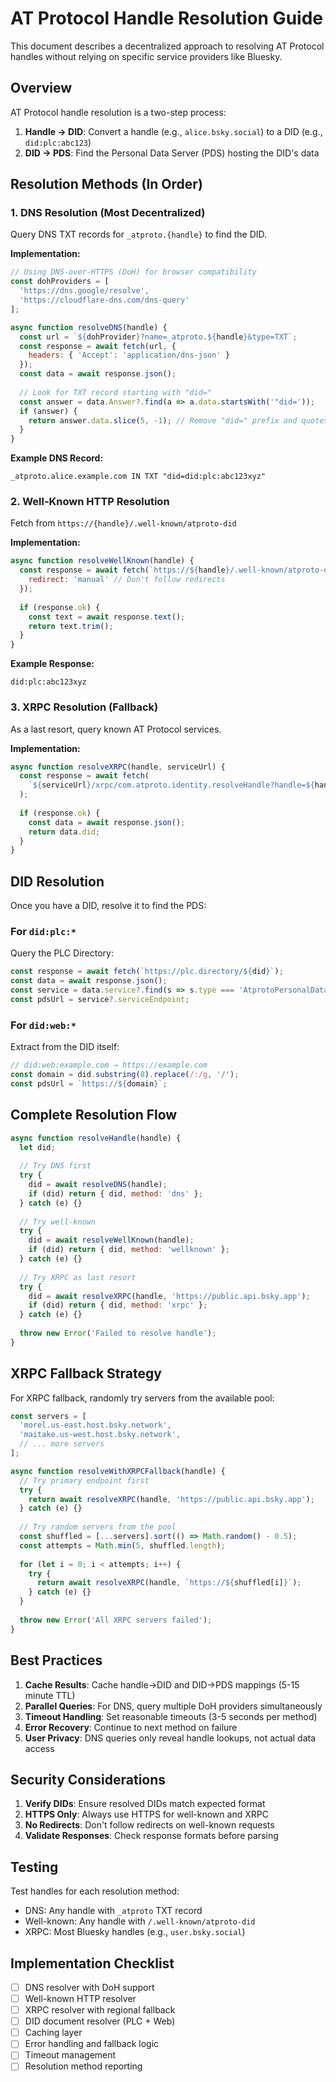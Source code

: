 # AT Protocol Handle Resolution Guide

This document describes a decentralized approach to resolving AT Protocol handles without relying on specific service providers like Bluesky.

## Overview

AT Protocol handle resolution is a two-step process:
1. **Handle → DID**: Convert a handle (e.g., `alice.bsky.social`) to a DID (e.g., `did:plc:abc123`)
2. **DID → PDS**: Find the Personal Data Server (PDS) hosting the DID's data

## Resolution Methods (In Order)

### 1. DNS Resolution (Most Decentralized)

Query DNS TXT records for `_atproto.{handle}` to find the DID.

**Implementation:**
```javascript
// Using DNS-over-HTTPS (DoH) for browser compatibility
const dohProviders = [
  'https://dns.google/resolve',
  'https://cloudflare-dns.com/dns-query'
];

async function resolveDNS(handle) {
  const url = `${dohProvider}?name=_atproto.${handle}&type=TXT`;
  const response = await fetch(url, {
    headers: { 'Accept': 'application/dns-json' }
  });
  const data = await response.json();
  
  // Look for TXT record starting with "did="
  const answer = data.Answer?.find(a => a.data.startsWith('"did='));
  if (answer) {
    return answer.data.slice(5, -1); // Remove "did=" prefix and quotes
  }
}
```

**Example DNS Record:**
```
_atproto.alice.example.com IN TXT "did=did:plc:abc123xyz"
```

### 2. Well-Known HTTP Resolution

Fetch from `https://{handle}/.well-known/atproto-did`

**Implementation:**
```javascript
async function resolveWellKnown(handle) {
  const response = await fetch(`https://${handle}/.well-known/atproto-did`, {
    redirect: 'manual' // Don't follow redirects
  });
  
  if (response.ok) {
    const text = await response.text();
    return text.trim();
  }
}
```

**Example Response:**
```
did:plc:abc123xyz
```

### 3. XRPC Resolution (Fallback)

As a last resort, query known AT Protocol services.

**Implementation:**
```javascript
async function resolveXRPC(handle, serviceUrl) {
  const response = await fetch(
    `${serviceUrl}/xrpc/com.atproto.identity.resolveHandle?handle=${handle}`
  );
  
  if (response.ok) {
    const data = await response.json();
    return data.did;
  }
}
```

## DID Resolution

Once you have a DID, resolve it to find the PDS:

### For `did:plc:*`
Query the PLC Directory:
```javascript
const response = await fetch(`https://plc.directory/${did}`);
const data = await response.json();
const service = data.service?.find(s => s.type === 'AtprotoPersonalDataServer');
const pdsUrl = service?.serviceEndpoint;
```

### For `did:web:*`
Extract from the DID itself:
```javascript
// did:web:example.com → https://example.com
const domain = did.substring(8).replace(/:/g, '/');
const pdsUrl = `https://${domain}`;
```

## Complete Resolution Flow

```javascript
async function resolveHandle(handle) {
  let did;
  
  // Try DNS first
  try {
    did = await resolveDNS(handle);
    if (did) return { did, method: 'dns' };
  } catch (e) {}
  
  // Try well-known
  try {
    did = await resolveWellKnown(handle);
    if (did) return { did, method: 'wellknown' };
  } catch (e) {}
  
  // Try XRPC as last resort
  try {
    did = await resolveXRPC(handle, 'https://public.api.bsky.app');
    if (did) return { did, method: 'xrpc' };
  } catch (e) {}
  
  throw new Error('Failed to resolve handle');
}
```

## XRPC Fallback Strategy

For XRPC fallback, randomly try servers from the available pool:

```javascript
const servers = [
  'morel.us-east.host.bsky.network',
  'maitake.us-west.host.bsky.network',
  // ... more servers
];

async function resolveWithXRPCFallback(handle) {
  // Try primary endpoint first
  try {
    return await resolveXRPC(handle, 'https://public.api.bsky.app');
  } catch (e) {}
  
  // Try random servers from the pool
  const shuffled = [...servers].sort(() => Math.random() - 0.5);
  const attempts = Math.min(5, shuffled.length);
  
  for (let i = 0; i < attempts; i++) {
    try {
      return await resolveXRPC(handle, `https://${shuffled[i]}`);
    } catch (e) {}
  }
  
  throw new Error('All XRPC servers failed');
}
```

## Best Practices

1. **Cache Results**: Cache handle→DID and DID→PDS mappings (5-15 minute TTL)
2. **Parallel Queries**: For DNS, query multiple DoH providers simultaneously
3. **Timeout Handling**: Set reasonable timeouts (3-5 seconds per method)
4. **Error Recovery**: Continue to next method on failure
5. **User Privacy**: DNS queries only reveal handle lookups, not actual data access

## Security Considerations

1. **Verify DIDs**: Ensure resolved DIDs match expected format
2. **HTTPS Only**: Always use HTTPS for well-known and XRPC
3. **No Redirects**: Don't follow redirects on well-known requests
4. **Validate Responses**: Check response formats before parsing

## Testing

Test handles for each resolution method:
- DNS: Any handle with `_atproto` TXT record
- Well-known: Any handle with `/.well-known/atproto-did`
- XRPC: Most Bluesky handles (e.g., `user.bsky.social`)

## Implementation Checklist

- [ ] DNS resolver with DoH support
- [ ] Well-known HTTP resolver
- [ ] XRPC resolver with regional fallback
- [ ] DID document resolver (PLC + Web)
- [ ] Caching layer
- [ ] Error handling and fallback logic
- [ ] Timeout management
- [ ] Resolution method reporting